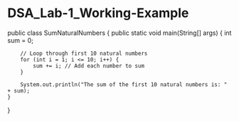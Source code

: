 # DSA_Lab-1_Working-Example
public class SumNaturalNumbers {
    public static void main(String[] args) {
        int sum = 0;

        // Loop through first 10 natural numbers
        for (int i = 1; i <= 10; i++) {
            sum += i; // Add each number to sum
        }

        System.out.println("The sum of the first 10 natural numbers is: " + sum);
    }
}
